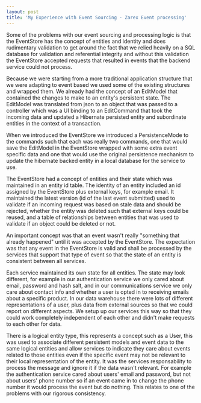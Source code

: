 ```yaml
---
layout: post
title: 'My Experience with Event Sourcing - Zarex Event processing'
---
```


Some of the problems with our event sourcing and processing logic is that the EventStore has the concept of entities and identity and does rudimentary validation to get around the fact that we relied heavily on a SQL database for validation and referential integrity and without this validation the EventStore accepted requests that resulted in events that the backend service could not process.

Because we were starting from a more traditional application structure that we were adapting to event based we used some of the existing structures and wrapped them. We already had the concept of an EditModel that contained the changes to make to an entity's persistent state. The EditModel was translated from json to an object that was passed to a controller which was a UI binding to an EditCommand that took the incoming data and updated a Hibernate persisted entity and subordinate entities in the context of a transaction.

When we introduced the EventStore we introduced a PersistenceMode to the commands such that each was really two commands, one that would save the EditModel in the EventStore wrapped with some extra event specific data and one that would use the original persistence mechanism to update the hibernate backed entity in a local database for the service to use.

The EventStore had a concept of entities and their state which was maintained in an entity id table. The identity of an entity included an id assigned by the EventStore plus external keys, for example email. It maintained the latest version (id of the last event submitted) used to validate if an incoming request was based on stale data and should be rejected, whether the entity was deleted such that external keys could be reused, and a table of relationships between entities that was used to validate if an object could be deleted or not.

An important concept was that an event wasn't really "something that already happened" until it was accepted by the EventStore. The expectation was that any event in the EventStore is valid and shall be processed by the services that support that type of event so that the state of an entity is consistent between all services.

Each service maintained its own state for all entities. The state may look different, for example in our authentication service we only cared about email, password and hash salt, and in our communications service we only care about contact info and whether a user is opted in to receiving emails about a specific product. In our data warehouse there were lots of different representations of a user, plus data from external sources so that we could report on different aspects. We setup up our services this way so that they could work completely independent of each other and didn't make requests to each other for data.

There is a logical entity type, this represents a concept such as a User, this was used to associate different persistent models and event data to the same logical entities and allow services to indicate they care about events related to those entities even if the specific event may not be relevant to their local representation of the entity. It was the services responsability to process the message and ignore it if the data wasn't relevant. For example the authentication service cared about users' email and password, but not about users' phone number so if an event came in to change the phone number it would process the event but do nothing. This relates to one of the problems with our rigorous consistency.
